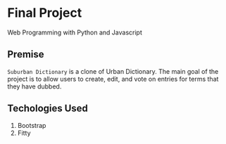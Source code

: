 # Final Project

Web Programming with Python and Javascript

## Premise

`Suburban Dictionary` is a clone of Urban Dictionary. The main goal of the
project is to allow users to create, edit, and vote on entries for terms that
they have dubbed.

## Techologies Used

1.  Bootstrap
2.  Fitty
